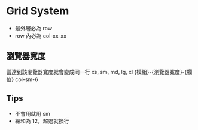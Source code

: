 # Grid System
* 最外層必為 row
* row 內必為 col-xx-xx

## 瀏覽器寬度
當達到該瀏覽器寬度就會變成同一行
xs, sm, md, lg, xl
{模組}-{瀏覽器寬度}-{欄位}
col-sm-6

## Tips 
* 不會用就用 sm
* 總和為 12，超過就換行